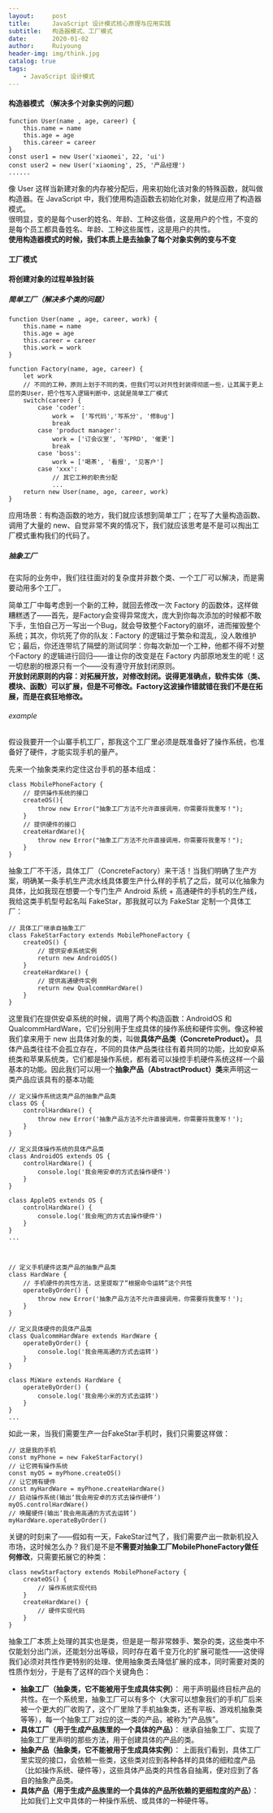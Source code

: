 ```yaml
--- 
layout:     post
title:      JavaScript 设计模式核心原理与应用实践
subtitle:   构造器模式、工厂模式
date:       2020-01-02
author:     Ruiyoung
header-img: img/think.jpg
catalog: true
tags:
    - JavaScript 设计模式
---
```


#### 构造器模式 （解决多个对象实例的问题）  

```{.javaScript}
function User(name , age, career) {
    this.name = name
    this.age = age
    this.career = career  
}
const user1 = new User('xiaomei', 22, 'ui')
const user2 = new User('xiaoming', 25, '产品经理')
......  
```  

像 User 这样当新建对象的内存被分配后，用来初始化该对象的特殊函数，就叫做构造器。在 JavaScript 中，我们使用构造函数去初始化对象，就是应用了构造器模式。  
很明显，变的是每个user的姓名、年龄、工种这些值，这是用户的个性，不变的是每个员工都具备姓名、年龄、工种这些属性，这是用户的共性。  
**使用构造器模式的时候，我们本质上是去抽象了每个对象实例的变与不变**

#### 工厂模式  

**将创建对象的过程单独封装**

##### 简单工厂（解决多个类的问题）  

```{.javaScript}
function User(name , age, career, work) {
    this.name = name
    this.age = age
    this.career = career  
    this.work = work
}

function Factory(name, age, career) {
    let work  
    // 不同的工种，原则上划于不同的类，但我们可以对共性封装得彻底一些，让其属于更上层的类User，把个性写入逻辑判断中，这就是简单工厂模式
    switch(career) {
        case 'coder':
            work =  ['写代码','写系分', '修Bug']  
            break
        case 'product manager':
            work = ['订会议室', '写PRD', '催更']  
            break
        case 'boss':
            work = ['喝茶', '看报', '见客户']
        case 'xxx':
            // 其它工种的职责分配
            ...
    return new User(name, age, career, work)
}
```

应用场景：有构造函数的地方，我们就应该想到简单工厂；在写了大量构造函数、调用了大量的 new、自觉非常不爽的情况下，我们就应该思考是不是可以掏出工厂模式重构我们的代码了。  

##### 抽象工厂  

在实际的业务中，我们往往面对的复杂度并非数个类、一个工厂可以解决，而是需要动用多个工厂。  

简单工厂中每考虑到一个新的工种，就回去修改一次 Factory 的函数体，这样做糟糕透了——首先，是Factory会变得异常庞大，庞大到你每次添加的时候都不敢下手，生怕自己万一写出一个Bug，就会导致整个Factory的崩坏，进而摧毁整个系统；其次，你坑死了你的队友：Factory 的逻辑过于繁杂和混乱，没人敢维护它；最后，你还连带坑了隔壁的测试同学：你每次新加一个工种，他都不得不对整个Factory 的逻辑进行回归——谁让你的改变是在 Factory 内部原地发生的呢！这一切悲剧的根源只有一个——没有遵守开放封闭原则。  
**开放封闭原则的内容：对拓展开放，对修改封闭。说得更准确点，软件实体（类、模块、函数）可以扩展，但是不可修改。Factory这波操作错就错在我们不是在拓展，而是在疯狂地修改。**

###### example  

假设我要开一个山寨手机工厂，那我这个工厂里必须是既准备好了操作系统，也准备好了硬件，才能实现手机的量产。  

先来一个抽象类来约定住这台手机的基本组成：  

```{.javaScript}
class MobilePhoneFactory {
    // 提供操作系统的接口
    createOS(){
        throw new Error("抽象工厂方法不允许直接调用，你需要将我重写！");
    }
    // 提供硬件的接口
    createHardWare(){
        throw new Error("抽象工厂方法不允许直接调用，你需要将我重写！");
    }
}
```

抽象工厂不干活，具体工厂（ConcreteFactory）来干活！当我们明确了生产方案，明确某一条手机生产流水线具体要生产什么样的手机了之后，就可以化抽象为具体，比如我现在想要一个专门生产 Android 系统 + 高通硬件的手机的生产线，我给这类手机型号起名叫 FakeStar，那我就可以为 FakeStar 定制一个具体工厂：  

```{.javaScript}
// 具体工厂继承自抽象工厂
class FakeStarFactory extends MobilePhoneFactory {
    createOS() {
        // 提供安卓系统实例
        return new AndroidOS()
    }
    createHardWare() {
        // 提供高通硬件实例
        return new QualcommHardWare()
    }
}
```

这里我们在提供安卓系统的时候，调用了两个构造函数：AndroidOS 和 QualcommHardWare，它们分别用于生成具体的操作系统和硬件实例。像这种被我们拿来用于 new 出具体对象的类，叫做**具体产品类（ConcreteProduct）。** 具体产品类往往不会孤立存在，不同的具体产品类往往有着共同的功能，比如安卓系统类和苹果系统类，它们都是操作系统，都有着可以操控手机硬件系统这样一个最基本的功能。因此我们可以用一个**抽象产品（AbstractProduct）类**来声明这一类产品应该具有的基本功能  

```{.javaScript}
// 定义操作系统这类产品的抽象产品类
class OS {
    controlHardWare() {
        throw new Error('抽象产品方法不允许直接调用，你需要将我重写！');
    }
}

// 定义具体操作系统的具体产品类
class AndroidOS extends OS {
    controlHardWare() {
        console.log('我会用安卓的方式去操作硬件')
    }
}

class AppleOS extends OS {
    controlHardWare() {
        console.log('我会用🍎的方式去操作硬件')
    }
}
...



// 定义手机硬件这类产品的抽象产品类
class HardWare {
    // 手机硬件的共性方法，这里提取了“根据命令运转”这个共性
    operateByOrder() {
        throw new Error('抽象产品方法不允许直接调用，你需要将我重写！');
    }
}

// 定义具体硬件的具体产品类
class QualcommHardWare extends HardWare {
    operateByOrder() {
        console.log('我会用高通的方式去运转')
    }
}

class MiWare extends HardWare {
    operateByOrder() {
        console.log('我会用小米的方式去运转')
    }
}
...

```

如此一来，当我们需要生产一台FakeStar手机时，我们只需要这样做：

```{.javaScript}
// 这是我的手机
const myPhone = new FakeStarFactory()
// 让它拥有操作系统
const myOS = myPhone.createOS()
// 让它拥有硬件
const myHardWare = myPhone.createHardWare()
// 启动操作系统(输出‘我会用安卓的方式去操作硬件’)
myOS.controlHardWare()
// 唤醒硬件(输出‘我会用高通的方式去运转’)
myHardWare.operateByOrder()
```

关键的时刻来了——假如有一天，FakeStar过气了，我们需要产出一款新机投入市场，这时候怎么办？我们是不是**不需要对抽象工厂MobilePhoneFactory做任何修改**，只需要拓展它的种类：  

```{.javaScript}
class newStarFactory extends MobilePhoneFactory {
    createOS() {
        // 操作系统实现代码
    }
    createHardWare() {
        // 硬件实现代码
    }
}
```

抽象工厂本质上处理的其实也是类，但是是一帮非常棘手、繁杂的类，这些类中不仅能划分出门派，还能划分出等级，同时存在着千变万化的扩展可能性——这使得我们必须对共性作更特别的处理、使用抽象类去降低扩展的成本，同时需要对类的性质作划分，于是有了这样的四个关键角色：  

- **抽象工厂（抽象类，它不能被用于生成具体实例）**： 用于声明最终目标产品的共性。在一个系统里，抽象工厂可以有多个（大家可以想象我们的手机厂后来被一个更大的厂收购了，这个厂里除了手机抽象类，还有平板、游戏机抽象类等等），每一个抽象工厂对应的这一类的产品，被称为“产品族”。  
- **具体工厂（用于生成产品族里的一个具体的产品）**： 继承自抽象工厂、实现了抽象工厂里声明的那些方法，用于创建具体的产品的类。  
- **抽象产品（抽象类，它不能被用于生成具体实例）**： 上面我们看到，具体工厂里实现的接口，会依赖一些类，这些类对应到各种各样的具体的细粒度产品（比如操作系统、硬件等），这些具体产品类的共性各自抽离，便对应到了各自的抽象产品类。  
- **具体产品（用于生成产品族里的一个具体的产品所依赖的更细粒度的产品）**： 比如我们上文中具体的一种操作系统、或具体的一种硬件等。  
